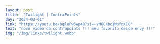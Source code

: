 ```yaml
---
layout: post
title:  "Twilight | ContraPoints"
day: "2024-03-01" 
link: "https://youtu.be/bqloPw5wp48?si=-vM6Cabc1WofnXEO"
text: "novo video da contrapoints !!! meu favorito desde envy !!!"
img: "/img/links/twilight.webp"
---
```

